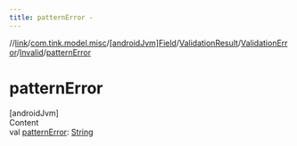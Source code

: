 ```yaml
---
title: patternError -
---
```

//[link](../../../../../index.md)/[com.tink.model.misc](../../../../index.md)/[[androidJvm]Field](../../../index.md)/[ValidationResult](../../index.md)/[ValidationError](../index.md)/[Invalid](index.md)/[patternError](pattern-error.md)



# patternError  
[androidJvm]  
Content  
val [patternError](pattern-error.md): [String](https://kotlinlang.org/api/latest/jvm/stdlib/kotlin/-string/index.html)  



